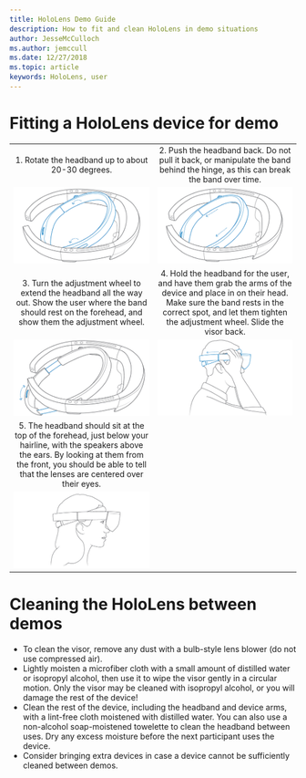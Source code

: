 ```yaml
---
title: HoloLens Demo Guide
description: How to fit and clean HoloLens in demo situations
author: JesseMcCulloch
ms.author: jemccull
ms.date: 12/27/2018
ms.topic: article
keywords: HoloLens, user
---
```


<H1>Fitting a HoloLens device for demo </H1>

|     |     |
|:---:|:---:|
|1. Rotate the headband up to about 20-30 degrees.|2. Push the headband back. Do not pull it back, or manipulate the band behind the hinge, as this can break the band over time.|
|![Step One](images/FitGuideStep1.png)|![Step Two](images/FitGuideStep2.png)|
|3. Turn the adjustment wheel to extend the headband all the way out. Show the user where the band should rest on the forehead, and show them the adjustment wheel.|4. Hold the headband for the user, and have them grab the arms of the device and place in on their head. Make sure the band rests in the correct spot, and let them tighten the adjustment wheel. Slide the visor back.|
|![Step Three](images/FitGuideStep3.png)|![Step Four](images/FitGuideStep4.png)|
|5. The headband should sit at the top of the forehead, just below your hairline, with the speakers above the ears. By looking at them from the front, you should be able to tell that the lenses are centered over their eyes.||
|![Step Five](images/FitGuideSetep5.png)||

<H1>Cleaning the HoloLens between demos</H1>

- To clean the visor, remove any dust with a bulb-style lens blower (do not use compressed air).
- Lightly moisten a microfiber cloth with a small amount of distilled water or isopropyl alcohol, then use it to wipe the visor gently in a circular motion. Only the visor may be cleaned with isopropyl alcohol, or you will damage the rest of the device!
- Clean the rest of the device, including the headband and device arms, with a lint-free cloth moistened with distilled water. You can also use a non-alcohol soap-moistened towelette to clean the headband between uses. Dry any excess moisture before the next participant uses the device.
- Consider bringing extra devices in case a device cannot be sufficiently cleaned between demos.